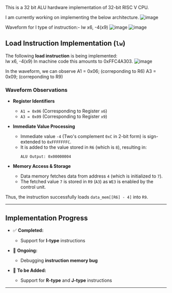 This is a 32 bit ALU hardware implementation of 32-bit RISC V CPU.


I am currently working on implementing the below architecture.
![image](https://github.com/user-attachments/assets/2da7640a-97ea-4072-9d44-489533863362)


Waveform for I type of instruction:- lw x6, -4(x9)
![image](https://github.com/user-attachments/assets/c855626c-dc37-46c8-a94c-a3b590965419)
![image](https://github.com/user-attachments/assets/8667ff3c-641f-4d2f-bee5-cf5def47061b)


## Load Instruction Implementation (`lw`)

The following **load instruction** is being implemented:  
lw x6, -4(x9)
In machine code this amounts to 0xFFC4A303.
![image](https://github.com/user-attachments/assets/f863663f-198b-4819-a23f-6d51e8bcee37)

In the waveform, we can observe 
A1 = 0x06; (correponding to R6)
A3 = 0x09; (correponding to R9)

 
  <!--  immediate value = -4 (0xC(2 bit comp) ) is  sign xtended to  0xFFFFFFFC.
  It is then added to the value stored at R6(register 6) = 8, we get the addition result from the ALU as x00000004.
  then data mem fetches the data at at data_memory location 4 which is initialized to 7 in this case and then it is stored in register A3 (here R9). WE3 in enabled from control_unit and value 7 is stored at R9. Tak accomplished. Vlaue at data_mem[[R6] -4] is  stored at [R9]  -->


### Waveform Observations  

- **Register Identifiers**  
  - `A1 = 0x06` (Corresponding to Register `x6`)
  - `A3 = 0x09` (Corresponding to Register `x9`)  

- **Immediate Value Processing**  
  - Immediate value `-4` (Two's complement `0xC` in 2-bit form) is sign-extended to `0xFFFFFFFC`.
  - It is added to the value stored in `R6` (which is `8`), resulting in:
    ```plaintext
    ALU Output: 0x00000004
    ```
    
- **Memory Access & Storage**  
  - Data memory fetches data from address `4` (which is initialized to `7`).
  - The fetched value `7` is stored in `R9` (`A3`) as `WE3` is enabled by the control unit.

Thus, the instruction successfully loads `data_mem[[R6] - 4]` into `R9`.

---

## Implementation Progress  

- ✅ **Completed:**  
  - Support for **I-type** instructions  

- 🔧 **Ongoing:**  
  - Debugging **instruction memory bug**  

- 🚀 **To be Added:**  
  - Support for **R-type** and **J-type** instructions  

---
